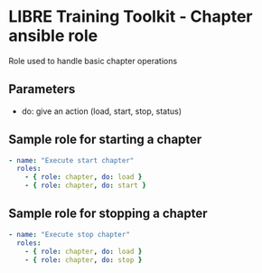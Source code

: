 # LIBRE Training Toolkit - Chapter ansible role

Role used to handle basic chapter operations

## Parameters

- do: give an action (load, start, stop, status)

## Sample role for starting a chapter
```yaml
- name: "Execute start chapter"
  roles:
    - { role: chapter, do: load }
    - { role: chapter, do: start }
```

## Sample role for stopping a chapter
```yaml
- name: "Execute stop chapter"
  roles:
    - { role: chapter, do: load }
    - { role: chapter, do: stop }
```
